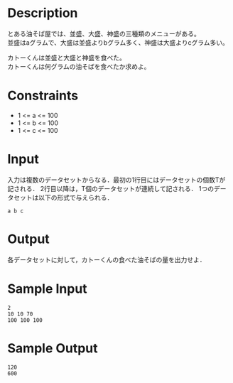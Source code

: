 # Description
とある油そば屋では、並盛、大盛、神盛の三種類のメニューがある。  
並盛はaグラムで、大盛は並盛よりbグラム多く、神盛は大盛よりcグラム多い。  

カトーくんは並盛と大盛と神盛を食べた。  
カトーくんは何グラムの油そばを食べたか求めよ。  

# Constraints
 - 1 <= a <= 100  
 - 1 <= b <= 100  
 - 1 <= c <= 100  

# Input
入力は複数のデータセットからなる．最初の1行目にはデータセットの個数Tが記される．
2行目以降は，T個のデータセットが連続して記される． 1つのデータセットは以下の形式で与えられる．

    a b c

# Output
各データセットに対して，カトーくんの食べた油そばの量を出力せよ．

# Sample Input

    2
    10 10 70
    100 100 100

# Sample Output

    120
    600
